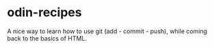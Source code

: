 # odin-recipes

A nice way to learn how to use git (add - commit - push), while coming back to the 
basics of HTML.
